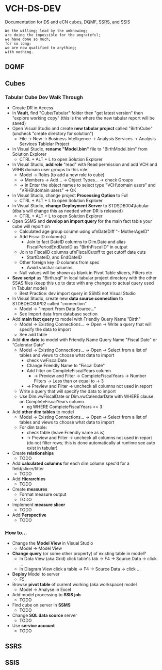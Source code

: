 # VCH-DS-DEV
Documentation for DS and eCN cubes, DQMF, SSRS, and SSIS

    We the willing; lead by the unknowing; 
    are doing the impossible for the ungrateful;
    we have done so much;
    for so long;
    we are now qualified to anything;
    with nothing.

## DQMF

## Cubes

### Tabular Cube Dev Walk Through

- Create DR in Access 
- In __Vault__, find "Cube/Tabular" folder then "get latest version" then "explore working copy" (this is the where the new tabular report will be saved) 
- Open Visual Studio and create __new tabular project__ called "BirthCube" (uncheck "create directory for solution") 
    - File -> New -> Business Intelligence -> Analysis Services -> Analysis Services Tablelar Project 
- In Visual Studio, __rename "Model.bim"__ file to "BirthModel.bim" from Solution Explorer 
    - CTRL + ALT + L to open Solution Explorer 
- In Visual Studio, __add role__ "read" with Read permission and add VCH and VRHB domain user groups to this role 
    - Model -> Roles (to add a new role to cube) 
     - -> Members -> Add... -> Object Types... -> check Groups 
     - -> in Enter the object names to select type "VCH\domain users" and "VRHB\domain users" -> OK 
- In Visual Studio, change project __Processing Option__ to Full 
    - CTRL + ALT + L to open Solution Explorer 
- In Visual Studio, __change Deployment Server__ to STDSDB004\tabular (dba's will change this as needed when DR is released) 
    - CTRL + ALT + L to open Solution Explorer 
- Open SSMS and __develop an import query__ for the main fact table your cube will report on 
    - Calculated age group column using ufnDateDiff 
        "- MotherAgeID" 
    - Add FiscalID column(s) 
        - Join to fact DateID columns to Dim.Date and alias FiscalPeriodEndDateID as "BirthFiscalID" in output 
    - Join to FiscalID columns ufnFiscalCutoff to get cutoff date cuts 
        - StartDateID, and EndDateID 
    - Other foreign key ID columns from spec 
        - Avoid varchar columns 
    - Null values will be shown as blank in Pivot Table slicers, Filters etc 
- __Save script__ as "Birth.sql" in local tabular project directory with the other SSAS files (keep this up to date with any changes to actual query used in Tabular model)
    + Best Practice: dev import query in SSMS not Visual Studio
- In Visual Studio, create new __data source connection__ to STDBDECSUP02 called "connection" 
    - Model -> "Import From Data Source..." 
    - See Import data from database section 
- Add __main fact query__ to model with Friendly Query Name "Birth" 
    - Model -> Existing Connections... -> Open -> Write a query that will specify the data to import 
    - See  add table 
- Add __dim date__ to model with Friendly Name Query Name "Fiscal Date" or "Calendar Date" 
    - Model -> Existing Connections... -> Open -> Select from a list of tables and views to choose what data to import 
        - check vwFiscalDate 
        - Change Friendly Name to "Fiscal Date" 
        - Add filter on CompleteFiscalYears column 
            - -> Preview and Filter -> CompleteFiscalYears -> Number Filters -> Less than or equal to -> 3 
        - -> Preview and Filter -> uncheck all columns not used in report 
    - Write a query that will specify the data to import 
    - Use Dim.vwFiscalDate or Dim.vwCalendarDate with WHERE clause on CompleteFiscalYears column 
        - eg WHERE CompleteFiscalYears <= 3 
- Add __other dim tables__ to model  
    - Model -> Existing Connections... -> Open -> Select from a list of tables and views to choose what data to import 
    - For dim table: 
        - check table (leave Friendly name as is) 
        - -> Preview and Filter -> uncheck all columns not used in report (do not filter rows; this is done automatically at runtime see auto exist in tabular) 
- Create __relationships__ 
    + TODO
- Add __calculated columns__ for each dim column spec'd for a field/slicer/filter 
    + TODO
- Add __Hierarchies__ 
    + TODO
- Create __measures__ 
    + Format measure output
    + TODO
- Implement __measure slicer__ 
    + TODO
- Add __Perspective__
    + TODO

### How to...
    
- Change the __Model View__ in Visual Studio
    + Model -> Model View
- __Change query__ (or some other property) of existing table in model?
    + In Data View (aka Grid) click table's tab -> F4 -> Source Data -> click ...
    + In Diagram View click a table -> F4 -> Source Data -> click ...
- __Deploy__ Model to server
    + F5
- Browse __pivot table__ of current working (aka workspace) model
    + Model -> Analyse in Excel
- Add model processing to __SSIS job__
    + TODO
- Find cube on server in __SSMS__
    + TODO
- Change __SQL data source__ server
    + TODO
- Use __service account__
    + TODO



## SSRS

## SSIS

